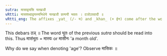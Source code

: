 ```yaml
---
sutra: मासाद्वयसि यत्खञौ
vRtti: मासशब्दाद्वयस्यभिधेये यत्खञौ प्रत्ययौ भवतः । ठञोऽपवादौ ॥
vRtti_eng: The affixes _yat_ (/- य) and _khan_ (+ ईन) come after the word _masa_, in denoting 'age'.
---
```

This debars ठञ् ॥ The word भूतः of the previous _sutra_ should be read into this. Thus मासंभूतः = मास्यः or मासीनः 'a month old'.

Why do we say when denoting 'age'? Observe मासिकः ॥
